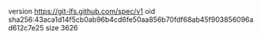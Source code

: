 version https://git-lfs.github.com/spec/v1
oid sha256:43aca1d14f5cb0ab96b4cd6fe50aa856b70fdf68ab45f903856096ad612c7e25
size 3626
